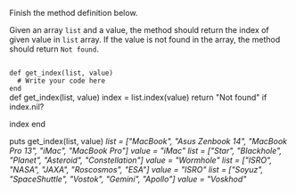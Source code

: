Finish the method definition below.

Given an array `list` and a value, the method should return the index of given value in `list` array. If the value is not found in the array, the method should return `Not found`.


<codeblock language="ruby" type="exercise" testMode="multipleInput">
<code>
def get_index(list, value)
  # Write your code here
end
</code>

<solution>
def get_index(list, value)
  index = list.index(value)
  return "Not found" if index.nil?

  index
end
</solution>

<testcases>
<caller>
puts get_index(list, value)
</caller>
<testcase>
<i>
list = ["MacBook", "Asus Zenbook 14", "MacBook Pro 13", "iMac", "MacBook Pro"]
value = "iMac"
</i>
</testcase>
<testcase>
<i>
list = ["Star", "Blackhole", "Planet", "Asteroid", "Constellation"]
value = "Wormhole"
</i>
</testcase>
<testcase>
<i>
list = ["ISRO", "NASA", "JAXA", "Roscosmos", "ESA"]
value = "ISRO"
</i>
</testcase>
<testcase>
<i>
list = ["Soyuz", "SpaceShuttle", "Vostok", "Gemini", "Apollo"]
value = "Voskhod"
</i>
</testcase>
</testcases>
</codeblock>

